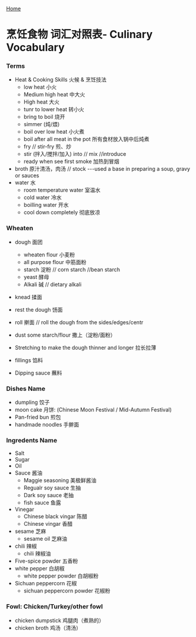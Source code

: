 [Home](https://wanlicn.github.io/restaurant/)

# 烹饪食物 词汇对照表- Culinary Vocabulary

### Terms
- Heat & Cooking Skills  火候 & 烹饪技法
  - low heat 小火
  - Medium high heat 中大火
  - High heat 大火 
  - tunr to lower heat 转小火
  - bring to boil 烧开
  - simmer (炖/煨)
  - boil over low heat 小火煮
  - boil after all meat in the pot 所有食材放入锅中后炖煮
  - fry // stir-fry  煎、炒
  - stir (拌入/搅拌/加入) into // mix //introduce
  - ready when see first smoke 加热到冒烟
- broth 原汁清汤，肉汤 // stock   ---used a base in preparing a soup, gravy or sauces
- water 水
  - room temperature water 室温水
  - cold water 冷水
  - boilling water 开水
  - cool down completely 彻底放凉 

### Wheaten
- dough 面团
  - wheaten flour  小麦粉
  - all purpose flour 中筋面粉
  - starch 淀粉 // corn starch //bean starch
  - yeast 酵母
  - Alkali 碱 // dietary alkali
 - knead 揉面
 - rest the dough 饧面
 - roll 擀面 // roll the dough from the sides/edges/centr
 - dust some starch/flour 撒上（淀粉/面粉）
 - Stretching to make the dough thinner and longer 拉长拉薄

- fillings 馅料
- Dipping sauce 蘸料

### Dishes Name
- dumpling  饺子
- moon cake 月饼: (Chinese Moon Festival / Mid-Autumn Festival)
- Pan-fried bun 煎包
- handmade noodles 手擀面

### Ingredents Name
- Salt
- Sugar
- Oil
- Sauce 酱油
  - Maggie seasoning 美极鲜酱油
  - Regualr soy sauce 生抽
  - Dark soy sauce  老抽
  - fish sauce 鱼露
- Vinegar
  - Chinese black vingar  陈醋
  - Chinese vingar 香醋
- sesame 芝麻
  - sesame oil 芝麻油
- chili 辣椒
  - chili 辣椒油
- Five-spice powder 五香粉
- white pepper 白胡椒
  - white pepper powder 白胡椒粉
- Sichuan peppercorn 花椒
  - sichuan peppercorn powder 花椒粉
 

### Fowl: Chicken/Turkey/other fowl
- chicken dumpstick  鸡腿肉（煮熟的）
- chicken broth 鸡汤（清汤）

